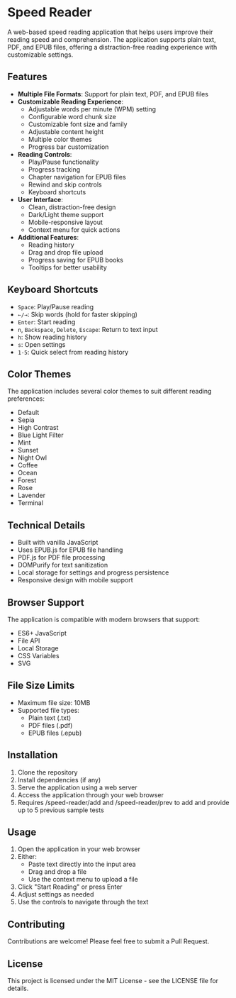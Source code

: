 # Speed Reader

A web-based speed reading application that helps users improve their reading speed and comprehension. The application supports plain text, PDF, and EPUB files, offering a distraction-free reading experience with customizable settings.

## Features

- **Multiple File Formats**: Support for plain text, PDF, and EPUB files
- **Customizable Reading Experience**:
  - Adjustable words per minute (WPM) setting
  - Configurable word chunk size
  - Customizable font size and family
  - Adjustable content height
  - Multiple color themes
  - Progress bar customization
- **Reading Controls**:
  - Play/Pause functionality
  - Progress tracking
  - Chapter navigation for EPUB files
  - Rewind and skip controls
  - Keyboard shortcuts
- **User Interface**:
  - Clean, distraction-free design
  - Dark/Light theme support
  - Mobile-responsive layout
  - Context menu for quick actions
- **Additional Features**:
  - Reading history
  - Drag and drop file upload
  - Progress saving for EPUB books
  - Tooltips for better usability

## Keyboard Shortcuts

- `Space`: Play/Pause reading
- `←/→`: Skip words (hold for faster skipping)
- `Enter`: Start reading
- `n`, `Backspace`, `Delete`, `Escape`: Return to text input
- `h`: Show reading history
- `s`: Open settings
- `1-5`: Quick select from reading history

## Color Themes

The application includes several color themes to suit different reading preferences:
- Default
- Sepia
- High Contrast
- Blue Light Filter
- Mint
- Sunset
- Night Owl
- Coffee
- Ocean
- Forest
- Rose
- Lavender
- Terminal

## Technical Details

- Built with vanilla JavaScript
- Uses EPUB.js for EPUB file handling
- PDF.js for PDF file processing
- DOMPurify for text sanitization
- Local storage for settings and progress persistence
- Responsive design with mobile support

## Browser Support

The application is compatible with modern browsers that support:
- ES6+ JavaScript
- File API
- Local Storage
- CSS Variables
- SVG

## File Size Limits

- Maximum file size: 10MB
- Supported file types:
  - Plain text (.txt)
  - PDF files (.pdf)
  - EPUB files (.epub)

## Installation

1. Clone the repository
2. Install dependencies (if any)
3. Serve the application using a web server
4. Access the application through your web browser
5. Requires /speed-reader/add and /speed-reader/prev to add and provide up to 5 previous sample tests

## Usage

1. Open the application in your web browser
2. Either:
   - Paste text directly into the input area
   - Drag and drop a file
   - Use the context menu to upload a file
3. Click "Start Reading" or press Enter
4. Adjust settings as needed
5. Use the controls to navigate through the text

## Contributing

Contributions are welcome! Please feel free to submit a Pull Request.

## License

This project is licensed under the MIT License - see the LICENSE file for details. 
